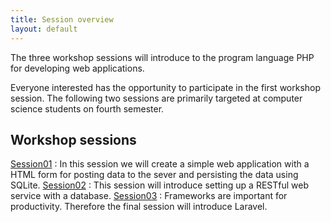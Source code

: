 ```yaml
---
title: Session overview
layout: default
---
```


The three workshop sessions will introduce to the program language PHP for developing web applications.

Everyone interested has the opportunity to participate in the first workshop session. The following two sessions are primarily targeted at computer science students on fourth semester.

## Workshop sessions

[Session01](session01)
:   In this session we will create a simple web application with a HTML form for posting data to the sever and persisting the data using SQLite.
[Session02](session02)
:   This session will introduce setting up a RESTful web service with a database.
[Session03](session03)
:   Frameworks are important for productivity. Therefore the final session will introduce Laravel.